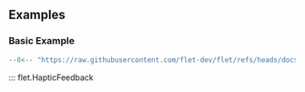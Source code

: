 ## Examples

### Basic Example

```python
--8<-- "https://raw.githubusercontent.com/flet-dev/flet/refs/heads/docs/sdk/python/examples/python/controls/haptic-feedback/basic.py"
```

::: flet.HapticFeedback
